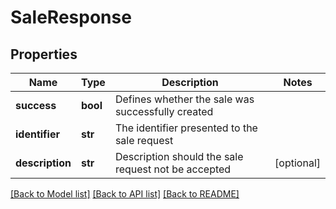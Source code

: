 # SaleResponse

## Properties
Name | Type | Description | Notes
------------ | ------------- | ------------- | -------------
**success** | **bool** | Defines whether the sale was successfully created | 
**identifier** | **str** | The identifier presented to the sale request | 
**description** | **str** | Description should the sale request not be accepted | [optional] 

[[Back to Model list]](../README.md#documentation-for-models) [[Back to API list]](../README.md#documentation-for-api-endpoints) [[Back to README]](../README.md)


